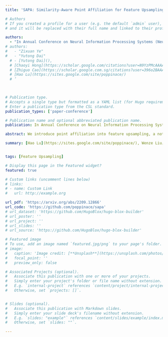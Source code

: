 ```yaml
---
title: 'SAPA: Similarity-Aware Point Affiliation for Feature Upsampling'

# Authors
# If you created a profile for a user (e.g. the default `admin` user), write the username (folder name) here
# and it will be replaced with their full name and linked to their profile.

authors:
  - "In Annual Conference on Neural Information Processing Systems (NeurIPS 2022) Spotlight"
# authors:
#   - "Zixuan Ye"
#   - "Yutong Dai"  
  # - [Yutong Dai](),
  # [Chaoyi Hong](https://scholar.google.com/citations?user=N9YzPMcAAAAJ&hl=zh-CN),
  # [Zhiguo Cao](https://scholar.google.com.sg/citations?user=396o2BAAAAAJ&hl=zh-CN),
  # [Hao Lu](https://sites.google.com/site/poppinace/)
  # ’
  


# Publication type.
# Accepts a single type but formatted as a YAML list (for Hugo requirements).
# Enter a publication type from the CSL standard.
publication_types: ['paper-conference']

# Publication name and optional abbreviated publication name.
publication: In Annual Conference on Neural Information Processing Systems (NeurIPS 2022) Spotlight

abstract: We introduce point affiliation into feature upsampling, a notion that describes the affiliation of each upsampled point to a semantic cluster formed by local decoder feature points with semantic similarity. By rethinking point affiliation, we present a generic formulation for generating upsampling kernels. The kernels encourage not only semantic smoothness but also boundary sharpness in the upsampled feature maps. Such properties are particularly useful for some dense prediction tasks such as semantic segmentation. The key idea of our formulation is to generate similarity-aware kernels by comparing the similarity between each encoder feature point and the spatially associated local region of decoder features. In this way, the encoder feature point can function as a cue to inform the semantic cluster of upsampled feature points. To embody the formulation, we further instantiate a lightweight upsampling operator, termed Similarity-Aware Point Affiliation (SAPA), and investigate its variants. SAPA invites consistent performance improvements on a number of dense prediction tasks, including semantic segmentation, object detection, depth estimation, and image matting. 

summary: [Hao Lu](https://sites.google.com/site/poppinace/), Wenze Liu， **Zixuan Ye**, Hongtao Fu, Yuliang Liu, [Zhiguo Cao](https://scholar.google.com.sg/citations?user=396o2BAAAAAJ&hl=zh-CN)


tags: [Feature Upsampling]

# Display this page in the Featured widget?
featured: true

# Custom links (uncomment lines below)
# links:
# - name: Custom Link
#   url: http://example.org

url_pdf: 'https://arxiv.org/abs/2209.12866'
url_code: 'https://github.com/poppinace/sapa'
# url_dataset: 'https://github.com/HugoBlox/hugo-blox-builder'
# url_poster: ''
# url_project: ''
# url_slides: ''
# url_source: 'https://github.com/HugoBlox/hugo-blox-builder'

# Featured image
# To use, add an image named `featured.jpg/png` to your page's folder.
# image:
#   caption: 'Image credit: [**Unsplash**](https://unsplash.com/photos/pLCdAaMFLTE)'
#   focal_point: ''
#   preview_only: false

# Associated Projects (optional).
#   Associate this publication with one or more of your projects.
#   Simply enter your project's folder or file name without extension.
#   E.g. `internal-project` references `content/project/internal-project/index.md`.
#   Otherwise, set `projects: []`.


# Slides (optional).
#   Associate this publication with Markdown slides.
#   Simply enter your slide deck's filename without extension.
#   E.g. `slides: "example"` references `content/slides/example/index.md`.
#   Otherwise, set `slides: ""`.

---
```


<!-- {{% callout note %}}
Click the _Cite_ button above to demo the feature to enable visitors to import publication metadata into their reference management software.
{{% /callout %}}

{{% callout note %}}
Create your slides in Markdown - click the _Slides_ button to check out the example.
{{% /callout %}}

Add the publication's **full text** or **supplementary notes** here. You can use rich formatting such as including [code, math, and images](https://docs.hugoblox.com/content/writing-markdown-latex/). -->
